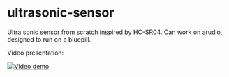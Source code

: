 # ultrasonic-sensor
Ultra sonic sensor from scratch inspired by HC-SR04. Can work on arudio, designed to run on a bluepill.

Video presentation:

[![Video demo](http://img.youtube.com/vi/4c6QfHk7hKM/0.jpg)](https://youtu.be/4c6QfHk7hKM)
